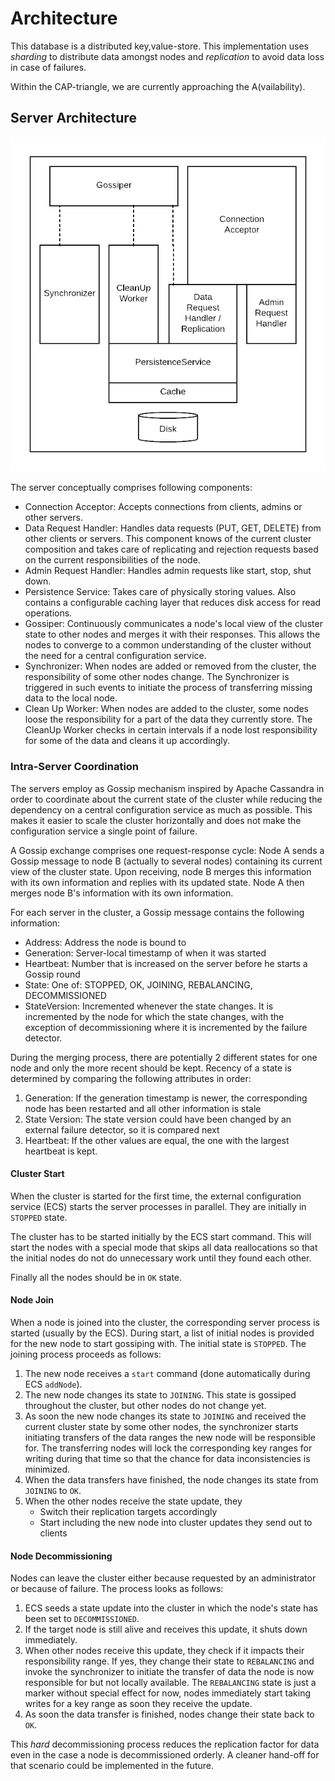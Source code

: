 # Architecture

This database is a distributed key,value-store.
This implementation uses _sharding_ to distribute data amongst nodes and
_replication_ to avoid data loss in case of failures.

Within the CAP-triangle,
we are currently approaching the A(vailability).

## Server Architecture

![Server Architecture](doc/CDB-Architecture.png)

The server conceptually comprises following components:

* Connection Acceptor: Accepts connections from clients, admins or other servers.
* Data Request Handler: Handles data requests (PUT, GET, DELETE) from other clients or servers.
  This component knows of the current cluster composition and takes care of replicating and rejection requests
  based on the current responsibilities of the node.
* Admin Request Handler: Handles admin requests like start, stop, shut down.
* Persistence Service: Takes care of physically storing values. Also contains
  a configurable caching layer that reduces disk access for read operations.
* Gossiper: Continuously communicates a node's local view of the cluster state
  to other nodes and merges it with their responses. This allows the nodes
  to converge to a common understanding of the cluster without the need
  for a central configuration service.
* Synchronizer: When nodes are added or removed from the cluster, the responsibility
  of some other nodes change. The Synchronizer is triggered in such events to
  initiate the process of transferring missing data to the local node.
* Clean Up Worker: When nodes are added to the cluster, some nodes loose the
  responsibility for a part of the data they currently store. The CleanUp Worker
  checks in certain intervals if a node lost responsibility for some of the
  data and cleans it up accordingly.
  
### Intra-Server Coordination

The servers employ as Gossip mechanism inspired by Apache Cassandra in order
to coordinate about the current state of the cluster while reducing the dependency
on a central configuration service as much as possible. This makes it easier to
scale the cluster horizontally and does not make the configuration service a
single point of failure.

A Gossip exchange comprises one request-response cycle: Node A sends a Gossip
message to node B (actually to several nodes) containing its current view of the cluster
state. Upon receiving, node B merges this information with its own information
and replies with its updated state. Node A then merges node B's information
with its own information.

For each server in the cluster, a Gossip message contains the following information:

* Address: Address the node is bound to
* Generation: Server-local timestamp of when it was started
* Heartbeat: Number that is increased on the server before he starts a Gossip round
* State: One of: STOPPED, OK, JOINING, REBALANCING, DECOMMISSIONED
* StateVersion: Incremented whenever the state changes.
  It is incremented by the node for which the state changes, with the
  exception of decommissioning where it is incremented by the failure detector.
  
During the merging process, there are potentially 2 different states for one
node and only the more recent should be kept. Recency of a state is determined
by comparing the following attributes in order:

1. Generation: If the generation timestamp is newer, the corresponding node has been
   restarted and all other information is stale
2. State Version: The state version could have been changed by an external failure
   detector, so it is compared next
3. Heartbeat: If the other values are equal, the one with the largest heartbeat
   is kept.
   
#### Cluster Start

When the cluster is started for the first time, the external configuration service (ECS)
starts the server processes in parallel. They are initially in `STOPPED` state.

The cluster has to be started initially by the ECS start command. This will start the
nodes with a special mode that skips all data reallocations so that the initial nodes
do not do unnecessary work until they found each other.

Finally all the nodes should be in `OK` state.
   
#### Node Join

When a node is joined into the cluster, the corresponding server process is started
(usually by the ECS). During start, a list of initial
nodes is provided for the new node to start gossiping with. The initial state is
`STOPPED`. The joining process proceeds as follows:

1. The new node receives a `start` command (done automatically during ECS `addNode`).
2. The new node changes its state to `JOINING`. This state is gossiped throughout the cluster,
   but other nodes do not change yet.
3. As soon the new node changes its state to `JOINING` and received the current cluster state
   by some other nodes, the synchronizer starts initiating transfers of the data ranges the
   new node will be responsible for. The transferring nodes will lock the corresponding
   key ranges for writing during that time so that the chance for data inconsistencies is minimized.
4. When the data transfers have finished, the node changes its state from `JOINING` to `OK`.
5. When the other nodes receive the state update, they
   * Switch their replication targets accordingly
   * Start including the new node into cluster updates they send out to clients
   
#### Node Decommissioning

Nodes can leave the cluster either because requested by an administrator or because of failure.
The process looks as follows:

1. ECS seeds a state update into the cluster in which the node's state has been set to `DECOMMISSIONED`.
2. If the target node is still alive and receives this update, it shuts down immediately.
3. When other nodes receive this update, they check if it impacts their responsibility range.
   If yes, they change their state to `REBALANCING` and invoke the synchronizer to initiate
   the transfer of data the node is now responsible for but not locally available.
   The `REBALANCING` state is just a
   marker without special effect for now, nodes immediately start taking writes for a key range
   as soon they receive the update.
4. As soon the data transfer is finished, nodes change their state back to `OK`.

This _hard_ decommissioning process reduces the replication factor for data even in the
case a node is decommissioned orderly. A cleaner hand-off for that scenario could be implemented
in the future.